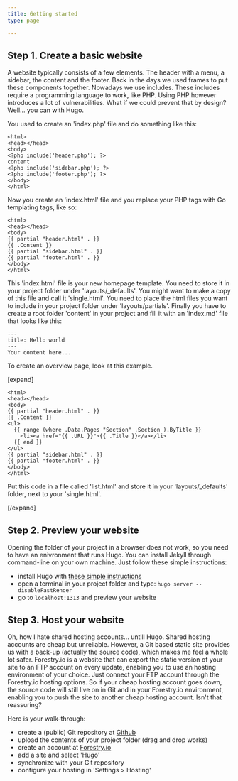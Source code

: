 ```yaml
---
title: Getting started
type: page

---
```

## Step 1. Create a basic website

A website typically consists of a few elements. The header with a menu, a sidebar, the content and the footer. Back in the days we used frames to put these components together. Nowadays we use includes. These includes require a programming language to work, like PHP. Using PHP however introduces a lot of vulnerabilities. What if we could prevent that by design? Well... you can with Hugo.

You used to create an 'index.php' file and do something like this:

```
<html>
<head></head>
<body>
<?php include('header.php'); ?>
content
<?php include('sidebar.php'); ?>
<?php include('footer.php'); ?>
</body>
</html>
```

Now you create an 'index.html' file and you replace your PHP tags with Go templating tags, like so:

```
<html>
<head></head>
<body>
{{ partial "header.html" . }}
{{ .Content }}
{{ partial "sidebar.html" . }}
{{ partial "footer.html" . }}
</body>
</html>
```

This 'index.html' file is your new homepage template. You need to store it in your project folder under 'layouts/_defaults'. You might want to make a copy of this file and call it 'single.html'. You need to place the html files you want to include in your project folder under 'layouts/partials'. Finally you have to create a root folder 'content' in your project and fill it with an 'index.md' file that looks like this:


```
---
title: Hello world
---
Your content here...
```

To create an overview page, look at this example.

[expand]

```
<html>
<head></head>
<body>
{{ partial "header.html" . }}
{{ .Content }}
<ul>
  {{ range (where .Data.Pages "Section" .Section ).ByTitle }}
    <li><a href="{{ .URL }}">{{ .Title }}</a></li>
  {{ end }}
</ul>
{{ partial "sidebar.html" . }}
{{ partial "footer.html" . }}
</body>
</html>

```

Put this code in a file called 'list.html' and store it in your 'layouts/_defaults' folder, next to your 'single.html'.

[/expand]

## Step 2. Preview your website

Opening the folder of your project in a browser does not work, so you need to have an enivronment that runs Hugo. You can install Jekyll through command-line on your own machine. Just follow these simple instructions:

* install Hugo with [these simple instructions](https://gohugo.io/getting-started/installing/)
* open a terminal in your project folder and type: `hugo server --disableFastRender`
* go to `localhost:1313` and preview your website

## Step 3. Host your website

Oh, how I hate shared hosting accounts... untill Hugo. Shared hosting accounts are cheap but unreliable. However, a Git based static site provides us with a back-up (actually the source code), which makes me feel a whole lot safer. Forestry.io is a website that can export the static version of your site to an FTP account on every update, enabling you to use an hosting environment of your choice. Just connect your FTP account through the Forestry.io hosting options. So if your cheap hosting account goes down, the source code will still live on in Git and in your Forestry.io environment, enabling you to push the site to another cheap hosting account. Isn't that reassuring? 

Here is your walk-through:

* create a (public) Git repository at [Github](https://github.com/)
* upload the contents of your project folder (drag and drop works)
* create an account at [Forestry.io](https://forestry.io/)
* add a site and select 'Hugo'
* synchronize with your Git repository
* configure your hosting in 'Settings > Hosting'